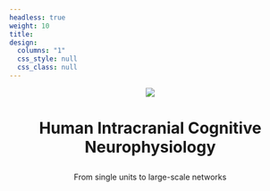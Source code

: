 ```yaml
---
headless: true
weight: 10
title:
design:
  columns: "1"
  css_style: null
  css_class: null
---
```

<p align=center><img src="assets/media/logo-300.jpg"></p>


# <p align=center> Human Intracranial Cognitive Neurophysiology</p>
<p align=center>From single units to large-scale networks</p>
